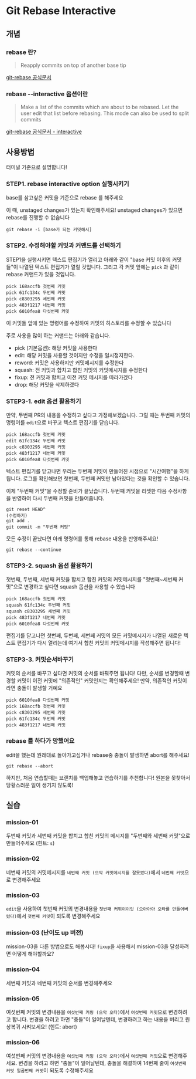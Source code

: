 Git Rebase Interactive
===

## 개념
### rebase 란?

> Reapply commits on top of another base tip

[git-rebase 공식문서](https://git-scm.com/docs/git-rebase#_name)

### rebase --interactive 옵션이란

> Make a list of the commits which are about to be rebased. Let the user edit that list before rebasing. This mode can also be used to split commits

[git-rebase 공식문서 - interactive](https://git-scm.com/docs/git-rebase#Documentation/git-rebase.txt--i)


## 사용방법
터미널 기준으로 설명합니다!

### STEP1. rebase interactive option 실행시키기

base를 삼고싶은 커밋을 기준으로 rebase 를 해주세요
   
이 때, unstaged changes가 있는지 확인해주세요! unstaged changes가 있으면 rebase를 진행할 수 없습니다

```
git rebase -i [base가 되는 커밋해시]
```

### STEP2. 수정해야할 커밋과 커맨드를 선택하기

STEP1을 실행시키면 텍스트 편집기가 열리고 아래와 같이 "base 커밋 이후의 커밋들"이 나열된 텍스트 편집기가 열릴 것입니다. 그리고 각 커밋 앞에는 `pick` 과 같이 rebase 커맨드가 있을 것입니다.

```
pick 168accfb 첫번째 커밋
pick 61fc134c 두번째 커밋
pick c8303295 세번째 커밋
pick 483f1217 네번째 커밋
pick 6010fea8 다섯번째 커밋
```

이 커밋들 앞에 있는 명령어를 수정하여 커밋의 히스토리를 수정할 수 있습니다

주로 사용을 많이 하는 커맨드는 아래와 같습니다.

* pick (기본옵션): 해당 커밋을 사용한다
* edit: 해당 커밋을 사용할 것이지만 수정을 일시정지한다.
* reword: 커밋은 사용하지만 커밋메시지를 수정한다
* squash: 전 커밋과 합치고 합친 커밋의 커밋메시지를 수정한다
* fixup: 전 커밋과 합치고 이전 커밋 메시지를 따라가겠다
* drop: 해당 커밋을 삭제하겠다

### STEP3-1. edit 옵션 활용하기

만약, 두번째 PR의 내용을 수정하고 싶다고 가정해보겠습니다.
그럴 때는 두번째 커밋의 명령어를 `edit`으로 바꾸고 텍스트 편집기를 닫습니다.

```
pick 168accfb 첫번째 커밋
edit 61fc134c 두번째 커밋
pick c8303295 세번째 커밋
pick 483f1217 네번째 커밋
pick 6010fea8 다섯번째 커밋
```

텍스트 편집기를 닫고나면 우리는 두번째 커밋이 만들어진 시점으로 "시간여행"을 하게 됩니다.
로그를 확인해보면 첫번째, 두번째 커밋만 남아있다는 것을 확인할 수 있습니다. 

이제 "두번째 커밋"을 수정할 준비가 끝났습니다.
두번째 커밋을 리셋한 다음 수정사항을 반영하여 다시 두번째 커밋을 만들어줍니다.

```
git reset HEAD^
(수정하기)
git add .
git commit -m "두번째 커밋"
```

모든 수정이 끝났다면 아래 명령어를 통해 rebase 내용을 반영해주세요!

```
git rebase --continue
```

### STEP3-2. squash 옵션 활용하기

첫번째, 두번째, 세번째 커밋을 합치고 합친 커밋의 커밋메시지를 "첫번째~세번째 커밋"으로 변경하고 싶다면 squash 옵션을 사용할 수 있습니다

```
pick 168accfb 첫번째 커밋
squash 61fc134c 두번째 커밋
squash c8303295 세번째 커밋
pick 483f1217 네번째 커밋
pick 6010fea8 다섯번째 커밋
```

편집기를 닫고나면 첫번째, 두번째, 세번째 커밋의 모든 커밋메시지가 나열된 새로운 텍스트 편집기가 다시 열리는데 여기서 합친 커밋의 커밋메시지를 작성해주면 됩니다!

### STEP3-3. 커밋순서바꾸기

커밋의 순서를 바꾸고 싶다면 커밋의 순서를 바꿔주면 됩니다!
다만, 순서를 변경할때 변경할 커밋이 이전 커밋에 "의존적인" 커밋인지는 확인해주세요! 만약, 의존적인 커밋이라면 충돌이 발생할 거예요

```
pick 6010fea8 다섯번째 커밋
pick 168accfb 첫번째 커밋
pick c8303295 세번째 커밋
pick 61fc134c 두번째 커밋
pick 483f1217 네번째 커밋
```

### rebase 를 하다가 망했어요

edit을 했는데 원래대로 돌아가고싶거나 rebase중 충돌이 발생하면 abort를 해주세요!

```
git rebase --abort
```

하지만, 처음 연습할때는 브랜치를 백업해놓고 연습하기를 추천합니다! 원본을 못찾아서 당황스러운 일이 생기지 않도록!


## 실습

### mission-01

두번째 커밋과 세번째 커밋을 합치고 합친 커밋의 메시지를 "두번째와 세번째 커밋"으로 만들어주세요
(힌트: `s`)

### mission-02

네번째 커밋의 커밋메시지를 `네번째 커밋 (으악 커밋메시지를 잘못썼다)`에서 `네번째 커밋`으로 변경해주세요

### mission-03

`edit`을 사용하여 첫번째 커밋의 변경내용을 `첫번째 커뮈이이잇 (으아아아 오타를 만들어버렸다)`에서 `첫번째 커밋`이 되도록 변경해주세요

### mission-03 (난이도 up 버전)

mission-03을 다른 방법으로도 해봅시다!
`fixup`을 사용해서 mission-03을 달성하려면 어떻게 해야할까요?

### mission-04

세번째 커밋과 네번째 커밋의 순서를 변경해주세요

### mission-05

여섯번째 커밋의 변경내용을 `여섯번째 커뮝 (으악 오타)`에서 `여섯번째 커밋`으로 변경하려고 합니다. 변경을 하려고 하면 "충돌"이 일어날텐데, 변경하려고 하는 내용을 버리고 원상복귀 시켜보세요!
(힌트: abort)

### mission-06

여섯번째 커밋의 변경내용을 `여섯번째 커뮝 (으악 오타)`에서 `여섯번째 커밋`으로 변경해주세요. 변경을 하려고 하면 "충돌"이 일어날텐데, 충돌을 해결하여 14번째 줄이 `여섯번째 커밋 일곱번째 커밋`이 되도록 수정해주세요
